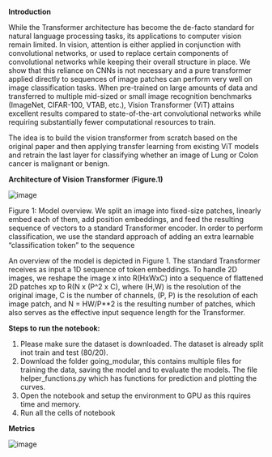 **Introduction**

While the Transformer architecture has become the de-facto standard for natural
language processing tasks, its applications to computer vision remain limited. In
vision, attention is either applied in conjunction with convolutional networks, or
used to replace certain components of convolutional networks while keeping their
overall structure in place. We show that this reliance on CNNs is not necessary
and a pure transformer applied directly to sequences of image patches can perform
very well on image classification tasks. When pre-trained on large amounts of
data and transferred to multiple mid-sized or small image recognition benchmarks
(ImageNet, CIFAR-100, VTAB, etc.), Vision Transformer (ViT) attains excellent
results compared to state-of-the-art convolutional networks while requiring substantially
fewer computational resources to train.

The idea is to build the vision transformer from scratch based on the original paper and then applying transfer learning from existing ViT models and retrain the last layer for classifying whether an image of Lung or Colon cancer is malignant or benign.

**Architecture of Vision Transformer** (**Figure.1)**


![image](https://github.com/vdinni/ProjectCapstone/assets/21176541/969418df-482e-4d9c-833c-041a70f8693d)


Figure 1: Model overview. We split an image into fixed-size patches, linearly embed each of them, add position embeddings, and feed the resulting sequence of vectors to a standard Transformer encoder. In order to perform classification, we use the standard approach of adding an extra learnable “classification token” to the sequence

An overview of the model is depicted in Figure 1. The standard Transformer receives as input a 1D sequence of token embeddings. To handle 2D images, we reshape the image x into R(HxWxC) into a sequence of flattened 2D patches xp to R(N x (P^2 x C), where (H,W) is the resolution of the original image, C is the number of channels, (P, P) is the resolution of each image patch, and N = HW/P**2 is the resulting number of patches, which also serves as the effective input sequence length for the Transformer.


**Steps to run the notebook:**
1. Please make sure the dataset is downloaded. The dataset is already split inot train and test (80/20).
2. Download the folder going_modular, this contains multiple files for training the data, saving the model and to evaluate the models. The file helper_functions.py which has functions for prediction and plotting the curves.
3. Open the notebook and setup the environment to GPU as this rquires time and memory. 
4. Run all the cells of notebook

**Metrics**

![image](https://github.com/vdinni/ProjectCapstone/assets/21176541/d5c14fa7-4402-420a-bfa3-741939641c52)

